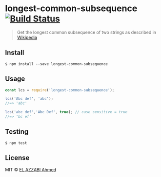 # longest-common-subsequence [![Build Status](https://travis-ci.org/elazzabi/longest-common-subsequence.svg?branch=master)](https://travis-ci.org/sindresorhus/longest-common-subsequence)

> Get the longest common subsequence of two strings as described in [Wikipedia](https://en.wikipedia.org/wiki/Longest_common_subsequence_problem)

## Install

```
$ npm install --save longest-common-subsequence
```

## Usage

```js
const lcs = require('longest-common-subsequence');

lcs('Abc def', 'abc');
//=> 'abc'

lcs('abc def','Abc Def', true); // case sensitive = true
//=> 'bc ef'
```

## Testing

```
$ npm test
```

## License

MIT © [EL AZZABI Ahmed](https://elazzabi.com)
